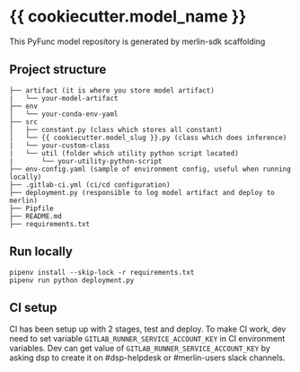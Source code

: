 # {{ cookiecutter.model_name }}

This PyFunc model repository is generated by merlin-sdk scaffolding

## Project structure

```.
├── artifact (it is where you store model artifact)
|   └── your-model-artifact
├── env
│   └── your-conda-env-yaml
├── src
│   ├── constant.py (class which stores all constant)
│   └── {{ cookiecutter.model_slug }}.py (class which does inference)
|   └── your-custom-class
|   └── util (folder which utility python script located)
|       └── your-utility-python-script
├── env-config.yaml (sample of environment config, useful when running locally)
├── .gitlab-ci.yml (ci/cd configuration)
├── deployment.py (responsible to log model artifact and deploy to merlin)
├── Pipfile
├── README.md
├── requirements.txt
```

## Run locally

```shell script
pipenv install --skip-lock -r requirements.txt
pipenv run python deployment.py
```

## CI setup

CI has been setup up with 2 stages, test and deploy. To make CI work, dev need to set variable `GITLAB_RUNNER_SERVICE_ACCOUNT_KEY` in CI environment variables.
Dev can get value of `GITLAB_RUNNER_SERVICE_ACCOUNT_KEY` by asking dsp to create it on #dsp-helpdesk or #merlin-users slack channels.
